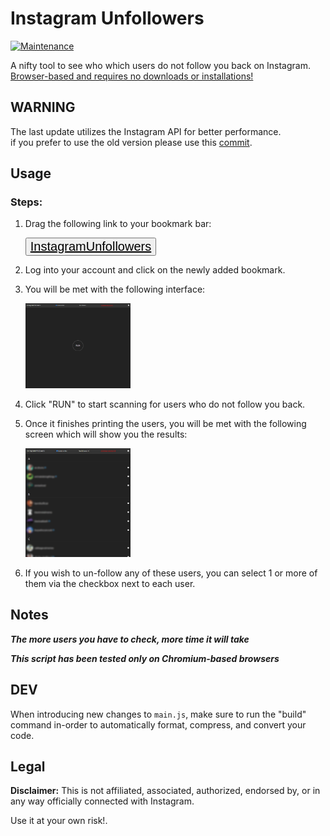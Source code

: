 # Instagram Unfollowers

[![Maintenance](https://img.shields.io/maintenance/yes/2022)](https://github.com/davidarroyo1234/InstagramUnfollowers)

A nifty tool to see who which users do not follow you back on Instagram.  
<u>Browser-based and requires no downloads or installations!</u>

## **WARNING**
The last update utilizes the Instagram API for better performance.  
if you prefer to use the old version please use this [commit](https://github.com/davidarroyo1234/InstagramUnfollowers/tree/50a0bcbc9fe349b8664a74c0e4477bc974d0352b).

## Usage

### Steps:
 1. Drag the following link to your bookmark bar:

    <button>
    <a style="font-size:1.5em;color:currentColor;cursor:move;" href="javascript:(()=>{&#34;use strict&#34;;const INSTAGRAM_HOSTNAME=&#34;www.instagram.com&#34;;let nonFollowersList=[],userIdsToUnfollow=[];function sleep(n){return new Promise(e=>{setTimeout(e,n)})}function getCookie(e){const n=&#34;; &#34;+document.cookie,t=n.split(`; ${e}=`);if(2===t.length)return t.pop().split(&#34;;&#34;).shift()}function afterUrlGenerator(e){return`https://www.instagram.com/graphql/query/?query_hash=3dec7e2c57367ef3da3d987d89f9dbc8&variables={&#34;id&#34;:&#34;${getCookie(&#34;ds_user_id&#34;)}&#34;,&#34;include_reel&#34;:&#34;true&#34;,&#34;fetch_mutual&#34;:&#34;false&#34;,&#34;first&#34;:&#34;24&#34;,&#34;after&#34;:&#34;${e}&#34;}`}function unfollowUserUrlGenerator(e){return`https://www.instagram.com/web/friendships/${e}/unfollow/`}function getElementByClass(e){var n=document.querySelector(e);if(null===n)throw new Error(&#34;Unable to find element by class. className: &#34;+e);return n}function getUserById(n){var e=nonFollowersList.find(e=>e.id.toString()===n.toString());return void 0===e&&console.error(&#34;Unable to find user by id. userId: &#34;+n),e}function onToggleUser(){getElementByClass(&#34;.iu_selected-count&#34;).innerHTML=`[${userIdsToUnfollow.length}]`}function renderResults(e){const n=[...e].sort((e,n)=>e.username>n.username?1:-1),t=(getElementByClass(&#34;.iu_toggle-all-checkbox&#34;).disabled=!1,getElementByClass(&#34;.iu_results-container&#34;));let o=t.innerHTML=&#34;&#34;;n.forEach(e=>{var n=e.username.substring(0,1).toUpperCase();o!==n&&(o=n,t.innerHTML+=`<div style=&#39;margin:1rem;padding:1rem;font-size:2em;border-bottom: 1px solid #333;&#39;>${o}</div>`),t.innerHTML+=`<label style=&#39;display:flex;align-items:center;padding:1rem;border-radius:3px;cursor:pointer;&#39;>
            <div style=&#39;display:flex;align-items:center;flex:1;&#39;>
                <img src=${e.profile_pic_url} width=&#39;75px&#39; style=&#39;border-radius:50%;&#39; />&nbsp;&nbsp;&nbsp;&nbsp;
                <span style=&#39;font-size:1.75em;&#39;>${e.username}</span>
                ${e.is_verified?&#34;&nbsp;&nbsp;<div style=&#39;background-color:#49adf4;border-radius:50%;padding:0.2rem 0.3rem;font-size:0.35em;height:fit-content;&#39;>✔</div>&#34;:&#34;&#34;}
            </div>
            <input class=&#39;account-checkbox&#39; type=&#39;checkbox&#39; style=&#39;height:1.1rem;width:1.1rem;&#39; onchange=&#39;toggleUser(${e.id})&#39; />
        </label>`}),getElementByClass(&#34;.iu_main-btn&#34;).remove()}async function run(e){renderResults(nonFollowersList=await getNonFollowersList(e))}function renderOverlay(){let e=!0;document.documentElement.style.backgroundColor=&#34;#222&#34;;const n=document.createElement(&#34;div&#34;),t=(n.setAttribute(&#34;class&#34;,&#34;iu_overlay&#34;),n.setAttribute(&#34;style&#34;,[&#34;background-color:#222&#34;,&#34;color:#fff&#34;,&#34;height:100%&#34;,&#34;font-family:system-ui&#34;].join(&#34;;&#34;)),n.innerHTML=`<header style=&#39;position:fixed;top:0;left:0;right:0;display:flex;align-items:center;justify-content:space-between;padding:1rem;height:2.5rem;background-color:#333;z-index:1;&#39;>
        <div style=&#39;font-family:monospace;font-size:1.5em;cursor:pointer;&#39; onclick=&#39;location.reload()&#39;>InstagramUnfollowers</div>
        <label style=&#39;display:flex;cursor:pointer;&#39;><input type=&#39;checkbox&#39; class=&#39;iu_include-verified-checkbox&#39; />&nbsp;Include verified</label>
        <div>Non-followers: <span class=&#39;iu_nonfollower-count&#39; /></div>
        <div style=&#39;font-size:1.2em;text-decoration:underline;color:red;cursor:pointer;&#39; onclick=&#39;unfollow()&#39;>Unfollow Selected <span class=&#39;iu_selected-count&#39;>[0]</span></div>
        <input type=&#39;checkbox&#39; class=&#39;iu_toggle-all-checkbox&#39; style=&#39;height:1.1rem;width:1.1rem;&#39; onclick=&#39;toggleAllUsers(this.checked)&#39; disabled />
    </header>
    <button class=&#39;iu_main-btn&#39; style=&#39;position:absolute;left:50%;top:50%;transform:translate(-50%,-50%);font-size:2em;cursor:pointer;height:160px;width:160px;border-radius:50%;background:transparent;color:currentColor;border:1px solid currentColor;&#39;>RUN</button>
    <div class=&#39;iu_results-container&#39; style=&#39;transform:translateY(75px)&#39;></div>`,document.body.replaceWith(n),getElementByClass(&#34;.iu_main-btn&#34;).addEventListener(&#34;click&#34;,()=>run(e)),getElementByClass(&#34;.iu_include-verified-checkbox&#34;));t.checked=e,t.addEventListener(&#34;change&#34;,()=>e=!e)}async function getNonFollowersList(n=!0){let t=[],o=!0,r=0,l=0,s=-1;let i=`https://www.instagram.com/graphql/query/?query_hash=3dec7e2c57367ef3da3d987d89f9dbc8&variables={&#34;id&#34;:&#34;${getCookie(&#34;ds_user_id&#34;)}&#34;,&#34;include_reel&#34;:&#34;true&#34;,&#34;fetch_mutual&#34;:&#34;false&#34;,&#34;first&#34;:&#34;24&#34;}`;const a=getElementByClass(&#34;.iu_main-btn&#34;),d=getElementByClass(&#34;.iu_results-container&#34;),c=getElementByClass(&#34;.iu_nonfollower-count&#34;);for(;o;){let e;try{e=await fetch(i).then(e=>e.json())}catch(e){continue}-1===s&&(s=e.data.user.edge_follow.count),o=e.data.user.edge_follow.page_info.has_next_page,i=afterUrlGenerator(e.data.user.edge_follow.page_info.end_cursor),l+=e.data.user.edge_follow.edges.length,e.data.user.edge_follow.edges.forEach(e=>{!n&&e.node.is_verified||e.node.follows_viewer||t.push(e.node)}),a.innerHTML=Math.round(l/s*100)+&#34;%&#34;,d.innerHTML=&#34;&#34;,c.innerHTML=t.length.toString(),await sleep(Math.floor(400*Math.random())+1e3),6<++r&&(r=0,d.innerHTML=&#39;<span style=&#34;margin:1rem;&#34;>Sleeping 10 secs to prevent getting temp blocked...</span>&#39;,await sleep(1e4))}return t}function init(){location.hostname!==INSTAGRAM_HOSTNAME?alert(&#34;Can be used only on Instagram routes&#34;):(document.title=&#34;InstagramUnfollowers&#34;,renderOverlay())}window.toggleUser=n=>{userIdsToUnfollow=-1===userIdsToUnfollow.indexOf(n)?[...userIdsToUnfollow,n]:userIdsToUnfollow.filter(e=>e!==n),onToggleUser()},window.toggleAllUsers=(n=!1)=>{document.querySelectorAll(&#34;input.account-checkbox&#34;).forEach(e=>e.checked=n),userIdsToUnfollow=n?[...nonFollowersList]:[],onToggleUser()},window.unfollow=async()=>{if(confirm(&#34;Are you sure?&#34;)){var e=getCookie(&#34;csrftoken&#34;);if(void 0===e)throw new Error(&#34;csrftoken cookie is undefined&#34;);getElementByClass(&#34;.iu_toggle-all-checkbox&#34;).disabled=!0;const o=getElementByClass(&#34;.iu_results-container&#34;);o.innerHTML=&#34;&#34;;let n=0;for(const r of userIdsToUnfollow){var t=getUserById(r);try{await fetch(unfollowUserUrlGenerator(r),{headers:{&#34;content-type&#34;:&#34;application/x-www-form-urlencoded&#34;,&#34;x-csrftoken&#34;:e},method:&#34;POST&#34;,mode:&#34;cors&#34;,credentials:&#34;include&#34;}),o.innerHTML+=`<div style=&#39;padding:1rem;&#39;>Unfollowed ${t.username} [${n+1}/${userIdsToUnfollow.length}]</div>`}catch(e){console.error(e),o.innerHTML+=`<div style=&#39;padding:1rem;color:red;&#39;>Failed to unfollow ${t.username} [${n+1}/${userIdsToUnfollow.length}]</div>`}window.scrollTo(0,o.scrollHeight),await sleep(Math.floor(2e3*Math.random())+4e3),(n+=1)%5==0&&(o.innerHTML+=&#39;<hr /><div style=&#34;padding:1rem;font-size:1.25em;color:#d7d356;&#34;>Sleeping 5 minutes to prevent getting temp blocked...</div><hr />&#39;,await sleep(3e5))}o.innerHTML+=&#34;<hr /><div style=&#39;padding:1rem;font-size:1.25em;color:#56d756;&#39;>All DONE!</div><hr />&#34;}},init();})();" indicator>InstagramUnfollowers</a>
    </button>

 2. Log into your account and click on the newly added bookmark.  
 3. You will be met with the following interface:  

    <img src="./assets/main.png" alt="main" width="35%" />

 4. Click "RUN" to start scanning for users who do not follow you back.  
 5. Once it finishes printing the users, you will be met with the following screen which will show you the results:  

    <img src="./assets/results.png" alt="main" width="35%" />

 6. If you wish to un-follow any of these users, you can select 1 or more of them via the checkbox next to each user.  

## Notes

***The more users you have to check, more time it will take***

**_This script has been tested only on Chromium-based browsers_**

## DEV

When introducing new changes to `main.js`, make sure to run the "build" command in-order to automatically format, compress, and convert your code.

## Legal

**Disclaimer:** This is not affiliated, associated, authorized, endorsed by, or in any way officially connected with Instagram.

Use it at your own risk!.

